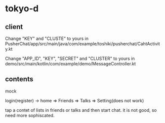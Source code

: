 # tokyo-d
## client
Change "KEY" and "CLUSTE" to yours in PusherChat/app/src/main/java/com/example/toshiki/pusherchat/CahtActivity.kt  

Change "APP_ID", "KEY", "SECRET" and "CLUSTER" to yours in demo/src/main/kotlin/com/example/demo/MessageController.kt 
  
## contents
mock

login(register) -> home
=> Friends
=> Talks
=> Setting(does not work)

tap a contet of lists in friends or talks and then start chat.
it is not good, so need more sophiscated.
